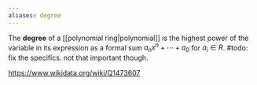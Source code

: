 ```yaml
---
aliases: degree
---
```

The **degree** of a [[polynomial ring|polynomial]] is the highest power of the variable in its expression as a formal sum $a_nx^n + \cdots + a_0$ for $a_i \in R$. #todo: fix the specifics. not that important though.

https://www.wikidata.org/wiki/Q1473607